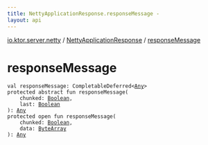 ```yaml
---
title: NettyApplicationResponse.responseMessage - 
layout: api
---
```


<div class='api-docs-breadcrumbs'><a href="../index.html">io.ktor.server.netty</a> / <a href="index.html">NettyApplicationResponse</a> / <a href="./response-message.html">responseMessage</a></div>

# responseMessage

<div class="signature"><code><span class="keyword">val </span><span class="identifier">responseMessage</span><span class="symbol">: </span><span class="identifier">CompletableDeferred</span><span class="symbol">&lt;</span><a href="https://kotlinlang.org/api/latest/jvm/stdlib/kotlin/-any/index.html"><span class="identifier">Any</span></a><span class="symbol">&gt;</span></code></div>

<div class="signature"><code><span class="keyword">protected</span> <span class="keyword">abstract</span> <span class="keyword">fun </span><span class="identifier">responseMessage</span><span class="symbol">(</span><br/>&nbsp;&nbsp;&nbsp;&nbsp;<span class="parameterName" id="io.ktor.server.netty.NettyApplicationResponse$responseMessage(kotlin.Boolean, kotlin.Boolean)/chunked">chunked</span><span class="symbol">:</span>&nbsp;<a href="https://kotlinlang.org/api/latest/jvm/stdlib/kotlin/-boolean/index.html"><span class="identifier">Boolean</span></a><span class="symbol">, </span><br/>&nbsp;&nbsp;&nbsp;&nbsp;<span class="parameterName" id="io.ktor.server.netty.NettyApplicationResponse$responseMessage(kotlin.Boolean, kotlin.Boolean)/last">last</span><span class="symbol">:</span>&nbsp;<a href="https://kotlinlang.org/api/latest/jvm/stdlib/kotlin/-boolean/index.html"><span class="identifier">Boolean</span></a><br/><span class="symbol">)</span><span class="symbol">: </span><a href="https://kotlinlang.org/api/latest/jvm/stdlib/kotlin/-any/index.html"><span class="identifier">Any</span></a></code></div>

<div class="signature"><code><span class="keyword">protected</span> <span class="keyword">open</span> <span class="keyword">fun </span><span class="identifier">responseMessage</span><span class="symbol">(</span><br/>&nbsp;&nbsp;&nbsp;&nbsp;<span class="parameterName" id="io.ktor.server.netty.NettyApplicationResponse$responseMessage(kotlin.Boolean, kotlin.ByteArray)/chunked">chunked</span><span class="symbol">:</span>&nbsp;<a href="https://kotlinlang.org/api/latest/jvm/stdlib/kotlin/-boolean/index.html"><span class="identifier">Boolean</span></a><span class="symbol">, </span><br/>&nbsp;&nbsp;&nbsp;&nbsp;<span class="parameterName" id="io.ktor.server.netty.NettyApplicationResponse$responseMessage(kotlin.Boolean, kotlin.ByteArray)/data">data</span><span class="symbol">:</span>&nbsp;<a href="https://kotlinlang.org/api/latest/jvm/stdlib/kotlin/-byte-array/index.html"><span class="identifier">ByteArray</span></a><br/><span class="symbol">)</span><span class="symbol">: </span><a href="https://kotlinlang.org/api/latest/jvm/stdlib/kotlin/-any/index.html"><span class="identifier">Any</span></a></code></div>
